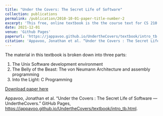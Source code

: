 ```yaml
---
title: "Under the Covers: The Secret Life of Software"
collection: publications
permalink: /publication/2010-10-01-paper-title-number-2
excerpt: 'This free, online textbook is the the course text for CS 210 Introduction to Computing Systems at Bostion University.'
date: 2021-12-01
venue: 'Github Pages'
paperurl: 'https://jappavoo.github.io/UndertheCovers/textbook/intro_tb.html'
citation: 'Appavoo, Jonathan et al. “Under the Covers : The Secret Life of Software — UndertheCovers". https://jappavoo.github.io/UndertheCovers/textbook/intro_tb.htm” GitHub Pages.'
---
```

The material in this textbook is broken down into three parts:
1. The Unix Software development environment
2. The Belly of the Beast: The von Neumann Architecture and assembly programming
3. Into the Light: C Programming

[Download paper here](http://academicpages.github.io/files/paper2.pdf)

Appavoo, Jonathan et al. “Under the Covers : The Secret Life of Software — UndertheCovers.” GitHub Pages, https://jappavoo.github.io/UndertheCovers/textbook/intro_tb.html.
